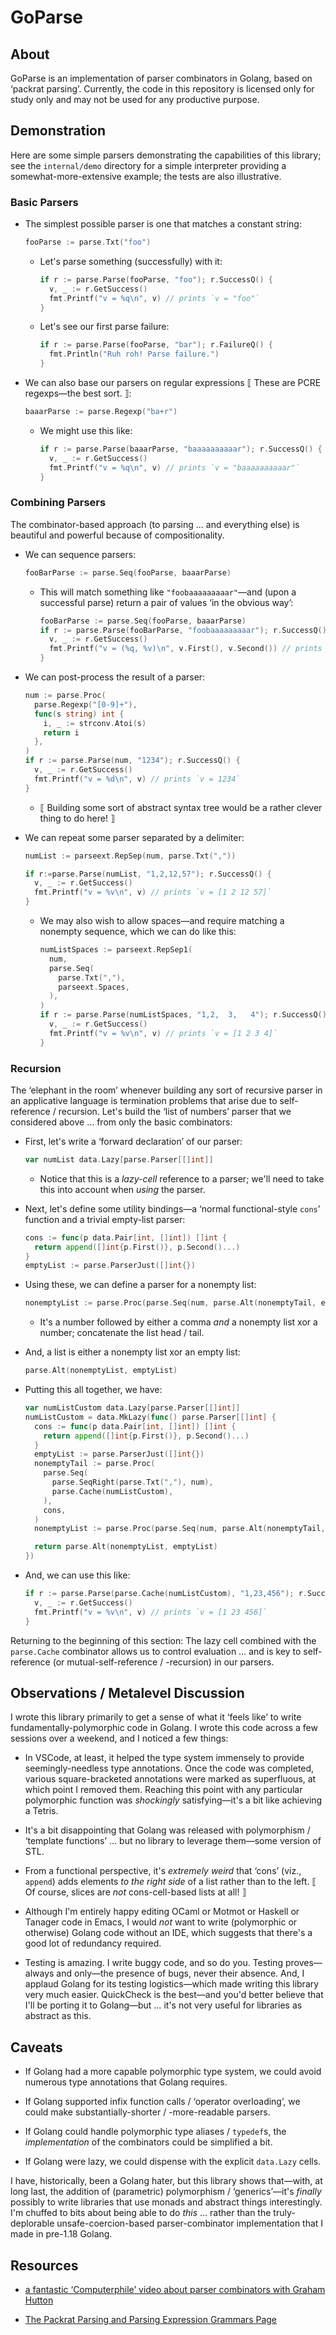 # GoParse

## About

GoParse is an implementation of parser combinators in
Golang, based on ‘packrat parsing’. Currently, the code
in this repository is licensed only for study only and may
not be used for any productive purpose.

## Demonstration

Here are some simple parsers demonstrating the capabilities
of this library; see the `internal/demo` directory for a
simple interpreter providing a somewhat-more-extensive
example; the tests are also illustrative.

### Basic Parsers

* The simplest possible parser is one that matches a
  constant string:

  ```go
  fooParse := parse.Txt("foo")
  ```

  * Let's parse something (successfully) with it:

    ```go
    if r := parse.Parse(fooParse, "foo"); r.SuccessQ() {
      v, _ := r.GetSuccess()
      fmt.Printf("v = %q\n", v) // prints `v = "foo"`
    }
    ```

  * Let's see our first parse failure:

    ```go
    if r := parse.Parse(fooParse, "bar"); r.FailureQ() {
      fmt.Println("Ruh roh! Parse failure.")
    }
    ```

* We can also base our parsers on regular expressions ⟦
  These are PCRE regexps—the best sort. ⟧:

  ```go
  baaarParse := parse.Regexp("ba+r")
  ```

  * We might use this like:

    ```go
    if r := parse.Parse(baaarParse, "baaaaaaaaaar"); r.SuccessQ() {
      v, _ := r.GetSuccess()
      fmt.Printf("v = %q\n", v) // prints `v = "baaaaaaaaaar"`
    }
    ```

### Combining Parsers

The combinator-based approach (to parsing … and everything
else) is beautiful and powerful because of compositionality.

* We can sequence parsers:

  ```go
  fooBarParse := parse.Seq(fooParse, baaarParse)
  ```

  * This will match something like `"foobaaaaaaaaar"`—and
    (upon a successful parse) return a pair of values ‘in
    the obvious way’:

    ```go
    fooBarParse := parse.Seq(fooParse, baaarParse)
    if r := parse.Parse(fooBarParse, "foobaaaaaaaaar"); r.SuccessQ() {
      v, _ := r.GetSuccess()
      fmt.Printf("v = (%q, %v)\n", v.First(), v.Second()) // prints `v = ("foo", baaaaaaaaar)`
    }
    ```

* We can post-process the result of a parser:

  ```go
  num := parse.Proc(
    parse.Regexp("[0-9]+"),
    func(s string) int {
      i, _ := strconv.Atoi(s)
      return i
    },
  )
  if r := parse.Parse(num, "1234"); r.SuccessQ() {
    v, _ := r.GetSuccess()
    fmt.Printf("v = %d\n", v) // prints `v = 1234`
  }
  ```

  * ⟦ Building some sort of abstract syntax tree would be
    a rather clever thing to do here! ⟧

* We can repeat some parser separated by a delimiter:

  ```go
  numList := parseext.RepSep(num, parse.Txt(","))
  ```

  ```go
  if r:=parse.Parse(numList, "1,2,12,57"); r.SuccessQ() {
    v, _ := r.GetSuccess()
    fmt.Printf("v = %v\n", v) // prints `v = [1 2 12 57]`
  }
  ```

  * We may also wish to allow spaces—and require matching
    a nonempty sequence, which we can do like this:

    ```go
    numListSpaces := parseext.RepSep1(
      num,
      parse.Seq(
        parse.Txt(","),
        parseext.Spaces,
      ),
    )
    if r := parse.Parse(numListSpaces, "1,2,  3,   4"); r.SuccessQ() {
      v, _ := r.GetSuccess()
      fmt.Printf("v = %v\n", v) // prints `v = [1 2 3 4]`
    }
    ```

### Recursion

The ‘elephant in the room’ whenever building any sort of
recursive parser in an applicative language is termination
problems that arise due to self-reference / recursion. Let's
build the ‘list of numbers’ parser that we considered
above … from only the basic combinators:

* First, let's write a ‘forward declaration’ of our
  parser:

  ```go
  var numList data.Lazy[parse.Parser[[]int]]
  ```

  * Notice that this is a *lazy-cell* reference to a parser;
    we'll need to take this into account when *using* the
    parser.

* Next, let's define some utility bindings—a ‘normal
  functional-style `cons`’ function and a trivial
  empty-list parser:

  ```go
  cons := func(p data.Pair[int, []int]) []int {
    return append([]int{p.First()}, p.Second()...)
  }
  emptyList := parse.ParserJust([]int{})
  ```

* Using these, we can define a parser for a nonempty list:

  ```go
  nonemptyList := parse.Proc(parse.Seq(num, parse.Alt(nonemptyTail, emptyList)), cons)
  ```

  * It's a number followed by either a comma *and* a
    nonempty list xor a number; concatenate the list head /
    tail.

* And, a list is either a nonempty list xor an empty list:

  ```go
  parse.Alt(nonemptyList, emptyList)
  ```

* Putting this all together, we have:

  ```go
  var numListCustom data.Lazy[parse.Parser[[]int]]
  numListCustom = data.MkLazy(func() parse.Parser[[]int] {
    cons := func(p data.Pair[int, []int]) []int {
      return append([]int{p.First()}, p.Second()...)
    }
    emptyList := parse.ParserJust([]int{})
    nonemptyTail := parse.Proc(
      parse.Seq(
        parse.SeqRight(parse.Txt(","), num),
        parse.Cache(numListCustom),
      ),
      cons,
    )
    nonemptyList := parse.Proc(parse.Seq(num, parse.Alt(nonemptyTail, emptyList)), cons)

    return parse.Alt(nonemptyList, emptyList)
  })
  ```

* And, we can use this like:

  ```go
  if r := parse.Parse(parse.Cache(numListCustom), "1,23,456"); r.SuccessQ() {
    v, _ := r.GetSuccess()
    fmt.Printf("v = %v\n", v) // prints `v = [1 23 456]`
  }
  ```

Returning to the beginning of this section: The lazy cell
combined with the `parse.Cache` combinator allows us to
control evaluation … and is key to self-reference (or
mutual-self-reference / -recursion) in our parsers.

## Observations / Metalevel Discussion

I wrote this library primarily to get a sense of what it
‘feels like’ to write fundamentally-polymorphic code in
Golang. I wrote this code across a few sessions over a
weekend, and I noticed a few things:

* In VSCode, at least, it helped the type system immensely
  to provide seemingly-needless type annotations. Once the
  code was completed, various square-bracketed annotations
  were marked as superfluous, at which point I removed them.
  Reaching this point with any particular polymorphic
  function was *shockingly* satisfying—it's a bit like
  achieving a Tetris.

* It's a bit disappointing that Golang was released with
  polymorphism / ‘template functions’ … but no library
  to leverage them—some version of STL.

* From a functional perspective, it's *extremely weird* that
  ‘cons’ (viz., `append`) adds elements *to the right
  side* of a list rather than to the left. ⟦ Of course,
  slices are *not* cons-cell-based lists at all! ⟧

* Although I'm entirely happy editing OCaml or Motmot or
  Haskell or Tanager code in Emacs, I would *not* want to
  write (polymorphic or otherwise) Golang code without an
  IDE, which suggests that there's a good lot of redundancy
  required.

* Testing is amazing. I write buggy code, and so do you.
  Testing proves—always and only—the presence of bugs,
  never their absence. And, I applaud Golang for its testing
  logistics—which made writing this library very much
  easier. QuickCheck is the best—and you'd better believe
  that I'll be porting it to Golang—but … it's not very
  useful for libraries as abstract as this.

## Caveats

* If Golang had a more capable polymorphic type system, we
  could avoid numerous type annotations that Golang
  requires.

* If Golang supported infix function calls / ‘operator
  overloading’, we could make substantially-shorter /
  -more-readable parsers.

* If Golang could handle polymorphic type aliases /
  `typedef`s, the *implementation* of the combinators could
  be simplified a bit.

* If Golang were lazy, we could dispense with the explicit
  `data.Lazy` cells.

I have, historically, been a Golang hater, but this library
shows that—with, at long last, the addition of
(parametric) polymorphism / ‘generics’—it's *finally*
possibly to write libraries that use monads and abstract
things interestingly. I'm chuffed to bits about being able
to do *this* … rather than the truly-deplorable
unsafe-coercion-based parser-combinator implementation that
I made in pre-1.18 Golang.

## Resources

* [a fantastic ‘Computerphile’ video about parser
  combinators with Graham
  Hutton](https://youtu.be/dDtZLm7HIJs)

* [The Packrat Parsing and Parsing Expression Grammars
  Page](https://bford.info/packrat/)
